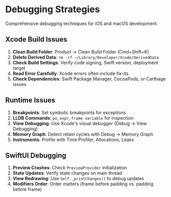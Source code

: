 # Debugging Strategies

Comprehensive debugging techniques for iOS and macOS development.

## Xcode Build Issues

1. **Clean Build Folder**: Product → Clean Build Folder (Cmd+Shift+K)
2. **Delete Derived Data**: `rm -rf ~/Library/Developer/Xcode/DerivedData`
3. **Check Build Settings**: Verify code signing, Swift version, deployment target
4. **Read Error Carefully**: Xcode errors often include fix-its
5. **Check Dependencies**: Swift Package Manager, CocoaPods, or Carthage issues

## Runtime Issues

1. **Breakpoints**: Set symbolic breakpoints for exceptions
2. **LLDB Commands**: `po`, `expr`, `frame variable` for inspection
3. **View Debugging**: Use Xcode's visual debugger (Debug → View Debugging)
4. **Memory Graph**: Detect retain cycles with Debug → Memory Graph
5. **Instruments**: Profile with Time Profiler, Allocations, Leaks

## SwiftUI Debugging

1. **Preview Crashes**: Check `PreviewProvider` initialization
2. **State Updates**: Verify state changes on main thread
3. **View Redrawing**: Use `Self._printChanges()` to debug updates
4. **Modifiers Order**: Order matters (frame before padding vs. padding before frame)
